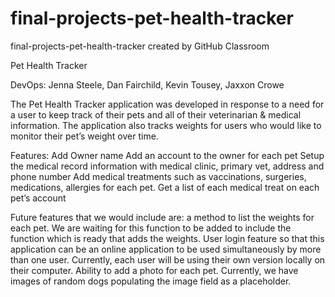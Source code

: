 # final-projects-pet-health-tracker
final-projects-pet-health-tracker created by GitHub Classroom

Pet Health Tracker

DevOps: Jenna Steele, Dan Fairchild, Kevin Tousey, Jaxxon Crowe

The Pet Health Tracker application was developed in response to a need for a user to keep track of their pets and all of their veterinarian & medical information.  The application also tracks weights for users who would like to monitor their pet’s weight over time.

Features:
Add Owner name
Add an account to the owner for each pet
Setup the medical record information with medical clinic, primary vet, address and phone number
Add medical treatments such as vaccinations, surgeries, medications, allergies for each pet.
Get a list of each medical treat on each pet’s account


Future features that we would include are:
a method to list the weights for each pet.  We are waiting for this function to be added to include the function which is ready that adds the weights.
User login feature so that this application can be an online application to be used simultaneously by more than one user.  Currently, each user will be using their own version locally on their computer.
Ability to add a photo for each pet.  Currently, we have images of random dogs populating the image field as a placeholder.  
